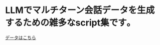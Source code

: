# LLMでマルチターン会話データを生成するための雑多なscript集です｡
[データはこちら](https://huggingface.co/collections/kanhatakeyama/synthetic-texts-66e0e07831920f69c18b1251)
